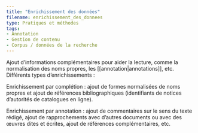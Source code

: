 ```yaml
---
title: "Enrichissement des données"
filename: enrichissement_des_donnees
type: Pratiques et méthodes
tags:
- Annotation
- Gestion de contenu
- Corpus / données de la recherche
---
```


Ajout d’informations complémentaires pour aider la lecture, comme la normalisation des noms propres, les [[annotation|annotations]], etc. Différents types d’enrichissements :

Enrichissement par complétion : ajout de formes normalisées de noms propres et ajout de références bibliographiques (identifiants de notices d’autorités de catalogues en ligne).

Enrichissement par annotation : ajout de commentaires sur le sens du texte rédigé, ajout de rapprochements avec d’autres documents ou avec des œuvres dites et écrites, ajout de références complémentaires, etc.

